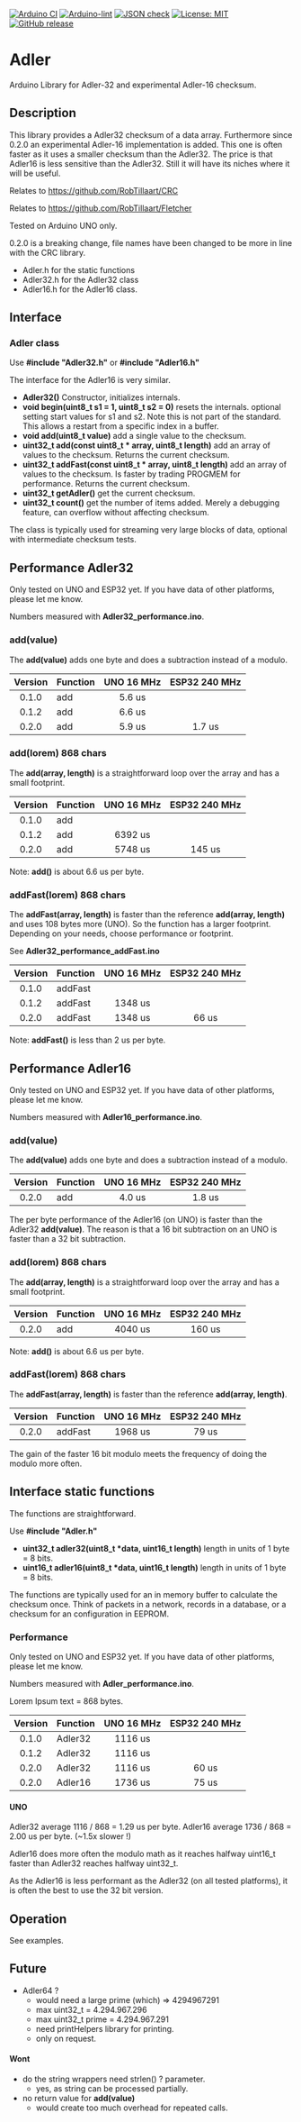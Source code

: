 
[![Arduino CI](https://github.com/RobTillaart/Adler/workflows/Arduino%20CI/badge.svg)](https://github.com/marketplace/actions/arduino_ci)
[![Arduino-lint](https://github.com/RobTillaart/Adler/actions/workflows/arduino-lint.yml/badge.svg)](https://github.com/RobTillaart/Adler/actions/workflows/arduino-lint.yml)
[![JSON check](https://github.com/RobTillaart/Adler/actions/workflows/jsoncheck.yml/badge.svg)](https://github.com/RobTillaart/Adler/actions/workflows/jsoncheck.yml)
[![License: MIT](https://img.shields.io/badge/license-MIT-green.svg)](https://github.com/RobTillaart/Adler/blob/master/LICENSE)
[![GitHub release](https://img.shields.io/github/release/RobTillaart/Adler.svg?maxAge=3600)](https://github.com/RobTillaart/Adler/releases)


# Adler

Arduino Library for Adler-32 and experimental Adler-16 checksum.


## Description

This library provides a Adler32 checksum of a data array.
Furthermore since 0.2.0 an experimental Adler-16 implementation is added.
This one is often faster as it uses a smaller checksum than the Adler32.
The price is that Adler16 is less sensitive than the Adler32.
Still it will have its niches where it will be useful.

Relates to https://github.com/RobTillaart/CRC

Relates to https://github.com/RobTillaart/Fletcher

Tested on Arduino UNO only.

0.2.0 is a breaking change, file names have been changed to be more
in line with the CRC library.
- Adler.h for the static functions
- Adler32.h for the Adler32 class
- Adler16.h for the Adler16 class.


## Interface


### Adler class

Use **\#include "Adler32.h"** or **\#include "Adler16.h"**

The interface for the Adler16 is very similar. 

- **Adler32()** Constructor, initializes internals.
- **void begin(uint8_t s1 = 1, uint8_t s2 = 0)** resets the internals.
optional setting start values for s1 and s2. Note this is not part of the standard.
This allows a restart from a specific index in a buffer.
- **void add(uint8_t value)** add a single value to the checksum.
- **uint32_t add(const uint8_t \* array, uint8_t length)** add an array of values to the checksum.
Returns the current checksum.
- **uint32_t addFast(const uint8_t \* array, uint8_t length)** add an array of values to the checksum. 
Is faster by trading PROGMEM for performance.
Returns the current checksum.
- **uint32_t getAdler()** get the current checksum.
- **uint32_t count()** get the number of items added. Merely a debugging feature, 
can overflow without affecting checksum.

The class is typically used for streaming very large blocks of data,
optional with intermediate checksum tests.


## Performance Adler32

Only tested on UNO and ESP32 yet.
If you have data of other platforms, please let me know.

Numbers measured with **Adler32_performance.ino**.


### add(value)

The **add(value)** adds one byte and does a subtraction
instead of a modulo.

| Version | Function | UNO 16 MHz | ESP32 240 MHz |
|:-------:|:---------|:----------:|:-------------:|
| 0.1.0   |   add    |   5.6 us   |               |
| 0.1.2   |   add    |   6.6 us   |               |
| 0.2.0   |   add    |   5.9 us   |    1.7 us     |


### add(lorem) 868 chars

The **add(array, length)** is a straightforward loop
over the array and has a small footprint.

| Version | Function | UNO 16 MHz | ESP32 240 MHz |
|:-------:|:---------|:----------:|:-------------:|
| 0.1.0   |   add    |            |               |
| 0.1.2   |   add    |  6392 us   |               |
| 0.2.0   |   add    |  5748 us   |     145 us    |


Note: **add()** is about 6.6 us per byte.


### addFast(lorem) 868 chars

The **addFast(array, length)** is faster than the 
reference **add(array, length)** and uses 108 bytes more (UNO).
So the function has a larger footprint. 
Depending on your needs, choose performance or footprint. 

See **Adler32_performance_addFast.ino**


| Version | Function | UNO 16 MHz | ESP32 240 MHz |
|:-------:|:---------|:----------:|:-------------:|
| 0.1.0   | addFast  |            |               |
| 0.1.2   | addFast  |  1348 us   |               |
| 0.2.0   | addFast  |  1348 us   |      66 us    |

Note: **addFast()** is less than 2 us per byte.


## Performance Adler16

Only tested on UNO and ESP32 yet.
If you have data of other platforms, please let me know.

Numbers measured with **Adler16_performance.ino**.


### add(value)

The **add(value)** adds one byte and does a subtraction
instead of a modulo.

| Version | Function | UNO 16 MHz | ESP32 240 MHz |
|:-------:|:---------|:----------:|:-------------:|
| 0.2.0   | add      |   4.0 us   |     1.8 us    |

The per byte performance of the Adler16 (on UNO) is faster 
than the Adler32 **add(value)**. The reason is that a 16 bit 
subtraction on an UNO is faster than a 32 bit subtraction.


### add(lorem) 868 chars

The **add(array, length)** is a straightforward loop
over the array and has a small footprint.

| Version | Function | UNO 16 MHz | ESP32 240 MHz |
|:-------:|:---------|:----------:|:-------------:|
| 0.2.0   | add      |  4040 us   |    160 us     |

Note: **add()** is about 6.6 us per byte.


### addFast(lorem) 868 chars

The **addFast(array, length)** is faster than the 
reference **add(array, length)**.

| Version | Function | UNO 16 MHz | ESP32 240 MHz |
|:-------:|:---------|:----------:|:-------------:|
| 0.2.0   | addFast  |  1968 us   |     79 us     |

The gain of the faster 16 bit modulo meets the frequency of
doing the modulo more often.


## Interface static functions

The functions are straightforward.

Use **\#include "Adler.h"**

- **uint32_t adler32(uint8_t \*data, uint16_t length)** length in units of 1 byte = 8 bits.
- **uint16_t adler16(uint8_t \*data, uint16_t length)** length in units of 1 byte = 8 bits.

The functions are typically used for an in memory buffer to calculate the checksum once. 
Think of packets in a network, records in a database, or a checksum for an configuration in EEPROM.


### Performance

Only tested on UNO and ESP32 yet.
If you have data of other platforms, please let me know.

Numbers measured with **Adler_performance.ino**.

Lorem Ipsum text = 868 bytes.

| Version | Function | UNO 16 MHz | ESP32 240 MHz |
|:-------:|:---------|:----------:|:-------------:|
| 0.1.0   | Adler32  |  1116 us   |               |
| 0.1.2   | Adler32  |  1116 us   |               |
| 0.2.0   | Adler32  |  1116 us   |     60 us     |
| 0.2.0   | Adler16  |  1736 us   |     75 us     |


#### UNO

Adler32 average 1116 / 868 = 1.29 us per byte.
Adler16 average 1736 / 868 = 2.00 us per byte. (~1.5x slower !)

Adler16 does more often the modulo math as it reaches halfway uint16_t 
faster than Adler32 reaches halfway uint32_t.

As the Adler16 is less performant as the Adler32 (on all tested platforms), 
it is often the best to use the 32 bit version.


## Operation

See examples.


## Future

- Adler64 ?
  - would need a large prime (which) => 4294967291
  - max uint32_t       = 4.294.967.296
  - max uint32_t prime = 4.294.967.291
  - need printHelpers library for printing.
  - only on request.


#### Wont

- do the string wrappers need strlen() ? parameter.
  - yes, as string can be processed partially.
- no return value for **add(value)** 
  - would create too much overhead for repeated calls.



